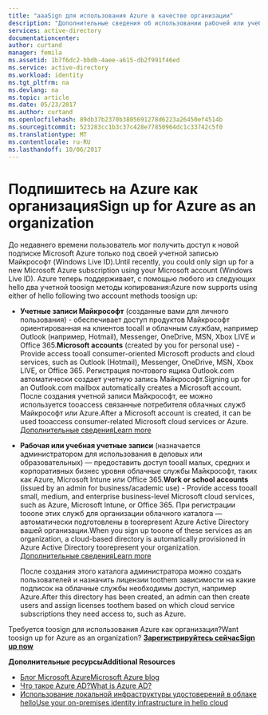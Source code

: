 ```yaml
---
title: "aaaSign для использования Azure в качестве организации"
description: "Дополнительные сведения об использовании рабочей или учебной учетной записи tooleverage hello существующих учетных записей пользователей, политики, параметры или локальных развертываний сервера уже есть и повышения эффективности между локальной инфраструктуры удостоверений и Azure AD вашей организации."
services: active-directory
documentationcenter: 
author: curtand
manager: femila
ms.assetid: 1b7f6dc2-bbdb-4aee-a615-db2f991f46ed
ms.service: active-directory
ms.workload: identity
ms.tgt_pltfrm: na
ms.devlang: na
ms.topic: article
ms.date: 05/23/2017
ms.author: curtand
ms.openlocfilehash: 89db37b2370b3805691278d6223a26450ef4514b
ms.sourcegitcommit: 523283cc1b3c37c428e77850964dc1c33742c5f0
ms.translationtype: MT
ms.contentlocale: ru-RU
ms.lasthandoff: 10/06/2017
---
```

# <a name="sign-up-for-azure-as-an-organization"></a><span data-ttu-id="6b44b-103">Подпишитесь на Azure как организация</span><span class="sxs-lookup"><span data-stu-id="6b44b-103">Sign up for Azure as an organization</span></span>
<span data-ttu-id="6b44b-104">До недавнего времени пользователь мог получить доступ к новой подписке Microsoft Azure только под своей учетной записью Майкрософт (Windows Live ID).</span><span class="sxs-lookup"><span data-stu-id="6b44b-104">Until recently, you could only sign up for a new Microsoft Azure subscription using your Microsoft account (Windows Live ID).</span></span> <span data-ttu-id="6b44b-105">Azure теперь поддерживает, с помощью любого из следующих hello два учетной toosign методы копирования:</span><span class="sxs-lookup"><span data-stu-id="6b44b-105">Azure now supports using either of hello following two account methods toosign up:</span></span>

* <span data-ttu-id="6b44b-106">**Учетные записи Майкрософт** (созданные вами для личного пользования) - обеспечивает доступ продуктов Майкрософт ориентированная на клиентов tooall и облачным службам, например Outlook (например, Hotmail), Messenger, OneDrive, MSN, Xbox LIVE и Office 365.</span><span class="sxs-lookup"><span data-stu-id="6b44b-106">**Microsoft accounts** (created by you for personal use) - Provide access tooall consumer-oriented Microsoft products and cloud services, such as Outlook (Hotmail), Messenger, OneDrive, MSN, Xbox LIVE, or Office 365.</span></span> <span data-ttu-id="6b44b-107">Регистрация почтового ящика Outlook.com автоматически создает учетную запись Майкрософт.</span><span class="sxs-lookup"><span data-stu-id="6b44b-107">Signing up for an Outlook.com mailbox automatically creates a Microsoft account.</span></span> <span data-ttu-id="6b44b-108">После создания учетной записи Майкрософт, ее можно используется tooaccess связанные потребителя облачных служб Майкрософт или Azure.</span><span class="sxs-lookup"><span data-stu-id="6b44b-108">After a Microsoft account is created, it can be used tooaccess consumer-related Microsoft cloud services or Azure.</span></span> [<span data-ttu-id="6b44b-109">Дополнительные сведения</span><span class="sxs-lookup"><span data-stu-id="6b44b-109">Learn more</span></span>](http://www.microsoft.com/account/default.aspx)
* <span data-ttu-id="6b44b-110">**Рабочая или учебная учетные записи** (назначается администратором для использования в деловых или образовательных) — предоставить доступ tooall малых, средних и корпоративных бизнес уровня облачные службы Майкрософт, таких как Azure, Microsoft Intune или Office 365.</span><span class="sxs-lookup"><span data-stu-id="6b44b-110">**Work or school accounts** (issued by an admin for business/academic use) - Provide access tooall small, medium, and enterprise business-level Microsoft cloud services, such as Azure, Microsoft Intune, or Office 365.</span></span> <span data-ttu-id="6b44b-111">При регистрации tooone этих служб для организации облачного каталога — автоматически подготовлены в toorepresent Azure Active Directory вашей организации.</span><span class="sxs-lookup"><span data-stu-id="6b44b-111">When you sign up tooone of these services as an organization, a cloud-based directory is automatically provisioned in Azure Active Directory toorepresent your organization.</span></span> [<span data-ttu-id="6b44b-112">Дополнительные сведения</span><span class="sxs-lookup"><span data-stu-id="6b44b-112">Learn more</span></span>](active-directory-administer.md)
  
    <span data-ttu-id="6b44b-113">После создания этого каталога администратора можно создать пользователей и назначить лицензии toothem зависимости на какие подписок на облачные службы необходимы доступ, например Azure.</span><span class="sxs-lookup"><span data-stu-id="6b44b-113">After this directory has been created, an admin can then create users and assign licenses toothem based on which cloud service subscriptions they need access to, such as Azure.</span></span>

<span data-ttu-id="6b44b-114">Требуется toosign для использования Azure как организация?</span><span class="sxs-lookup"><span data-stu-id="6b44b-114">Want toosign up for Azure as an organization?</span></span> [<span data-ttu-id="6b44b-115">**Зарегистрируйтесь сейчас**</span><span class="sxs-lookup"><span data-stu-id="6b44b-115">**Sign up now**</span></span>](https://azure.microsoft.com/pricing/purchase-options/)

<span data-ttu-id="6b44b-116">**Дополнительные ресурсы**</span><span class="sxs-lookup"><span data-stu-id="6b44b-116">**Additional Resources**</span></span>

* [<span data-ttu-id="6b44b-117">Блог Microsoft Azure</span><span class="sxs-lookup"><span data-stu-id="6b44b-117">Microsoft Azure blog</span></span>](https://azure.microsoft.com/blog/)
* [<span data-ttu-id="6b44b-118">Что такое Azure AD?</span><span class="sxs-lookup"><span data-stu-id="6b44b-118">What is Azure AD?</span></span>](active-directory-whatis.md)
* [<span data-ttu-id="6b44b-119">Использование локальной инфраструктуры удостоверений в облаке hello</span><span class="sxs-lookup"><span data-stu-id="6b44b-119">Use your on-premises identity infrastructure in hello cloud</span></span>](active-directory-aadconnect.md)

